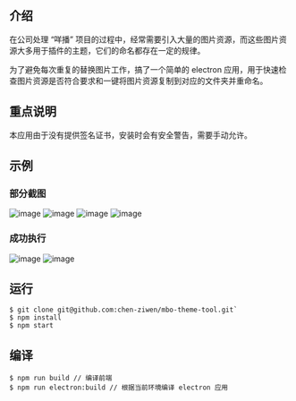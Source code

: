 ## 介绍

在公司处理 “咩播” 项目的过程中，经常需要引入大量的图片资源，而这些图片资源大多用于插件的主题，它们的命名都存在一定的规律。

为了避免每次重复的替换图片工作，搞了一个简单的 electron 应用，用于快速检查图片资源是否符合要求和一键将图片资源复制到对应的文件夹并重命名。

## 重点说明

本应用由于没有提供签名证书，安装时会有安全警告，需要手动允许。

## 示例

### 部分截图
![image](https://github.com/user-attachments/assets/c13e7b1a-67c5-4f97-88a2-d241d24e43e1)
![image](https://github.com/user-attachments/assets/bee2ab1e-c742-4f29-a41c-5e89840d755a)
![image](https://github.com/user-attachments/assets/25241b84-c53d-4778-b553-344bb466c53c)
![image](https://github.com/user-attachments/assets/f114aa5f-7532-4472-be1b-39ccdae0d75d)

### 成功执行
![image](https://github.com/user-attachments/assets/379859b4-8566-45ba-8887-94ec332e4d35)
![image](https://github.com/user-attachments/assets/2e13514b-a537-4264-a7a2-43d9b00eda9d)

## 运行

```git
$ git clone git@github.com:chen-ziwen/mbo-theme-tool.git`
$ npm install
$ npm start
```

## 编译

```git
$ npm run build // 编译前端
$ npm run electron:build // 根据当前环境编译 electron 应用
```
